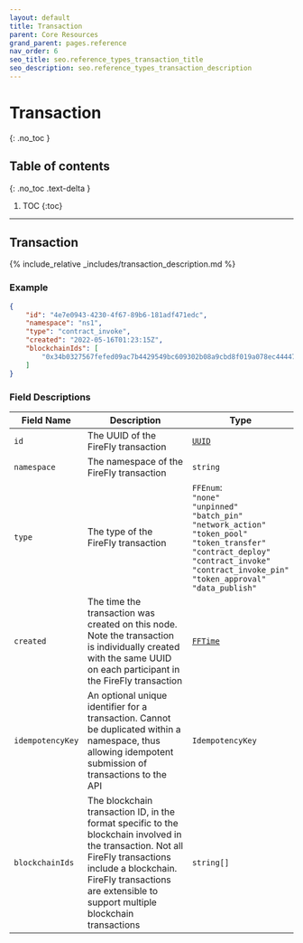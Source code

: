 ```yaml
---
layout: default
title: Transaction
parent: Core Resources
grand_parent: pages.reference
nav_order: 6
seo_title: seo.reference_types_transaction_title
seo_description: seo.reference_types_transaction_description
---
```


# Transaction
{: .no_toc }

## Table of contents
{: .no_toc .text-delta }

1. TOC
{:toc}

---
## Transaction

{% include_relative _includes/transaction_description.md %}

### Example

```json
{
    "id": "4e7e0943-4230-4f67-89b6-181adf471edc",
    "namespace": "ns1",
    "type": "contract_invoke",
    "created": "2022-05-16T01:23:15Z",
    "blockchainIds": [
        "0x34b0327567fefed09ac7b4429549bc609302b08a9cbd8f019a078ec44447593d"
    ]
}
```

### Field Descriptions

| Field Name | Description | Type |
|------------|-------------|------|
| `id` | The UUID of the FireFly transaction | [`UUID`](simpletypes#uuid) |
| `namespace` | The namespace of the FireFly transaction | `string` |
| `type` | The type of the FireFly transaction | `FFEnum`:<br/>`"none"`<br/>`"unpinned"`<br/>`"batch_pin"`<br/>`"network_action"`<br/>`"token_pool"`<br/>`"token_transfer"`<br/>`"contract_deploy"`<br/>`"contract_invoke"`<br/>`"contract_invoke_pin"`<br/>`"token_approval"`<br/>`"data_publish"` |
| `created` | The time the transaction was created on this node. Note the transaction is individually created with the same UUID on each participant in the FireFly transaction | [`FFTime`](simpletypes#fftime) |
| `idempotencyKey` | An optional unique identifier for a transaction. Cannot be duplicated within a namespace, thus allowing idempotent submission of transactions to the API | `IdempotencyKey` |
| `blockchainIds` | The blockchain transaction ID, in the format specific to the blockchain involved in the transaction. Not all FireFly transactions include a blockchain. FireFly transactions are extensible to support multiple blockchain transactions | `string[]` |

